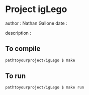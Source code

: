 # Project igLego
author : Nathan Gallone
date : 

description :


## To compile
```bash
pathtoyourproject/igLego $ make
```

## To run
```bash
pathtoyourproject/igLego $ make run
```